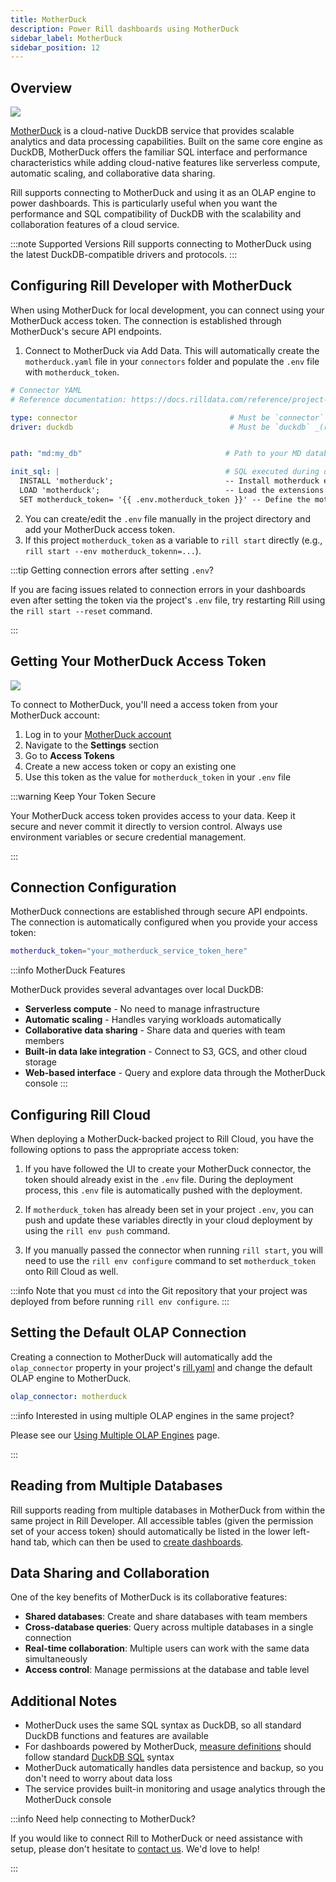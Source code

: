 ```yaml
---
title: MotherDuck
description: Power Rill dashboards using MotherDuck
sidebar_label: MotherDuck
sidebar_position: 12
---
```


## Overview
<img src='/img/reference/olap-engines/motherduck/rill-developer.png' class='rounded-gif' />
<br />


[MotherDuck](https://motherduck.com/) is a cloud-native DuckDB service that provides scalable analytics and data processing capabilities. Built on the same core engine as DuckDB, MotherDuck offers the familiar SQL interface and performance characteristics while adding cloud-native features like serverless compute, automatic scaling, and collaborative data sharing.

Rill supports connecting to MotherDuck and using it as an OLAP engine to power dashboards. This is particularly useful when you want the performance and SQL compatibility of DuckDB with the scalability and collaboration features of a cloud service.

:::note Supported Versions
Rill supports connecting to MotherDuck using the latest DuckDB-compatible drivers and protocols.
:::

## Configuring Rill Developer with MotherDuck

When using MotherDuck for local development, you can connect using your MotherDuck access token. The connection is established through MotherDuck's secure API endpoints.

1. Connect to MotherDuck via Add Data. This will automatically create the `motherduck.yaml` file in your `connectors` folder and populate the `.env` file with `motherduck_token`.

```yaml
# Connector YAML
# Reference documentation: https://docs.rilldata.com/reference/project-files/connectors

type: connector                                  # Must be `connector` (required)
driver: duckdb                                   # Must be `duckdb` _(required)_


path: "md:my_db"                                # Path to your MD database

init_sql: |                                     # SQL executed during database initialization.
  INSTALL 'motherduck';                         -- Install motherduck extension
  LOAD 'motherduck';                            -- Load the extensions
  SET motherduck_token= '{{ .env.motherduck_token }}' -- Define the motherduck token
```

2. You can create/edit the `.env` file manually in the project directory and add your MotherDuck access token.
3. If this project `motherduck_token` as a variable to `rill start` directly (e.g., `rill start --env motherduck_tokenn=...`).

:::tip Getting connection errors after setting `.env`?

If you are facing issues related to connection errors in your dashboards even after setting the token via the project's `.env` file, try restarting Rill using the `rill start --reset` command.

:::

## Getting Your MotherDuck Access Token

<img src='/img/reference/olap-engines/motherduck/service-token.png' class='rounded-gif' />
<br />


To connect to MotherDuck, you'll need a access token from your MotherDuck account:

1. Log in to your [MotherDuck account](https://motherduck.com/)
2. Navigate to the **Settings** section
3. Go to **Access Tokens**
4. Create a new access token or copy an existing one
5. Use this token as the value for `motherduck_token` in your `.env` file

:::warning Keep Your Token Secure

Your MotherDuck access token provides access to your data. Keep it secure and never commit it directly to version control. Always use environment variables or secure credential management.

:::

## Connection Configuration

MotherDuck connections are established through secure API endpoints. The connection is automatically configured when you provide your access token:

```bash
motherduck_token="your_motherduck_service_token_here"
```

:::info MotherDuck Features

MotherDuck provides several advantages over local DuckDB:
- **Serverless compute** - No need to manage infrastructure
- **Automatic scaling** - Handles varying workloads automatically
- **Collaborative data sharing** - Share data and queries with team members
- **Built-in data lake integration** - Connect to S3, GCS, and other cloud storage
- **Web-based interface** - Query and explore data through the MotherDuck console
:::

## Configuring Rill Cloud

When deploying a MotherDuck-backed project to Rill Cloud, you have the following options to pass the appropriate access token:

1. If you have followed the UI to create your MotherDuck connector, the token should already exist in the `.env` file. During the deployment process, this `.env` file is automatically pushed with the deployment.

2. If `motherduck_token` has already been set in your project `.env`, you can push and update these variables directly in your cloud deployment by using the `rill env push` command.

3. If you manually passed the connector when running `rill start`, you will need to use the `rill env configure` command to set `motherduck_token` onto Rill Cloud as well.

:::info
Note that you must `cd` into the Git repository that your project was deployed from before running `rill env configure`.
:::

## Setting the Default OLAP Connection

Creating a connection to MotherDuck will automatically add the `olap_connector` property in your project's [rill.yaml](/reference/project-files/rill-yaml) and change the default OLAP engine to MotherDuck.

```yaml
olap_connector: motherduck
```

:::info Interested in using multiple OLAP engines in the same project?

Please see our [Using Multiple OLAP Engines](/connect/olap/multiple-olap) page.

:::

## Reading from Multiple Databases

Rill supports reading from multiple databases in MotherDuck from within the same project in Rill Developer. All accessible tables (given the permission set of your access token) should automatically be listed in the lower left-hand tab, which can then be used to [create dashboards](/build/dashboards/).

## Data Sharing and Collaboration

One of the key benefits of MotherDuck is its collaborative features:

- **Shared databases**: Create and share databases with team members
- **Cross-database queries**: Query across multiple databases in a single connection
- **Real-time collaboration**: Multiple users can work with the same data simultaneously
- **Access control**: Manage permissions at the database and table level

## Additional Notes

- MotherDuck uses the same SQL syntax as DuckDB, so all standard DuckDB functions and features are available
- For dashboards powered by MotherDuck, [measure definitions](/build/metrics-view/#measures) should follow standard [DuckDB SQL](https://duckdb.org/docs/sql/introduction) syntax
- MotherDuck automatically handles data persistence and backup, so you don't need to worry about data loss
- The service provides built-in monitoring and usage analytics through the MotherDuck console

:::info Need help connecting to MotherDuck?

If you would like to connect Rill to MotherDuck or need assistance with setup, please don't hesitate to [contact us](/contact). We'd love to help!

:::